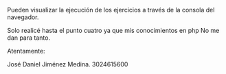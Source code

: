 Pueden visualizar la ejecución de los ejercicios a través de la consola del navegador.

Solo realicé hasta el punto cuatro ya que mis conocimientos en php No me dan para tanto.

Atentamente:

José Daniel Jiménez Medina.
3024615600